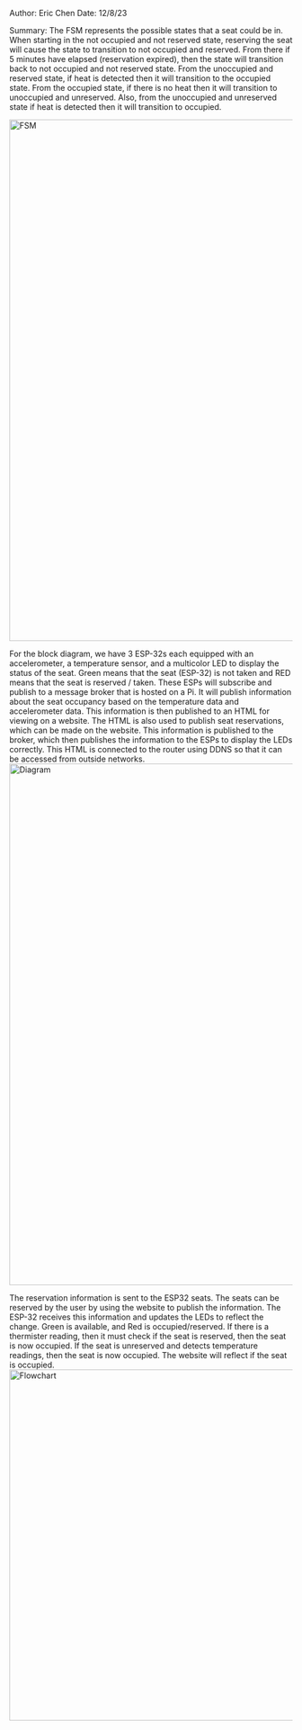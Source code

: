 Author: Eric Chen
Date: 12/8/23

Summary: The FSM represents the possible states that a seat could be in. When starting in the not occupied and not reserved state, reserving the seat will cause the state to transition to not occupied and reserved. From there if 5 minutes have elapsed (reservation expired), then the state will transition back to not occupied and not reserved state. From the unoccupied and reserved state, if heat is detected then it will transition to the occupied state. From the occupied state, if there is no heat then it will transition to unoccupied and unreserved. Also, from the unoccupied and unreserved state if heat is detected then it will transition to occupied.

<img width="927" alt="FSM" src="https://github.com/BU-EC444/Chen-Eric/assets/98416392/e60eefde-0ead-417e-aff3-bf23ef4a062a">

For the block diagram, we have 3 ESP-32s each equipped with an accelerometer, a temperature sensor, and a multicolor LED to display the status of the seat. Green means that the seat (ESP-32) is not taken and RED means that the seat is reserved / taken. These ESPs will subscribe and publish to a message broker that is hosted on a Pi. It will publish information about the seat occupancy based on the temperature data and accelerometer data. This information is then published to an HTML for viewing on a website. The HTML is also used to publish seat reservations, which can be made on the website. This information is published to the broker, which then publishes the information to the ESPs to display the LEDs correctly. This HTML is connected to the router using DDNS so that it can be accessed from outside networks.
<img width="927" alt="Diagram" src="https://github.com/BU-EC444/Chen-Eric/assets/98416392/ae34b0c8-cd2f-465e-bc30-3aafc8b4a3fe">

The reservation information is sent to the ESP32 seats. The seats can be reserved by the user by using the website to publish the information. The ESP-32 receives this information and updates the LEDs to reflect the change. Green is available, and Red is occupied/reserved. If there is a thermister reading, then it must check if the seat is reserved, then the seat is now occupied. If the seat is unreserved and detects temperature readings, then the seat is now occupied. The website will reflect if the seat is occupied.
<img width="624" alt="Flowchart" src="https://github.com/BU-EC444/Chen-Eric/assets/98416392/9ae44354-2465-4c00-a20c-4c23a91f6d22">


